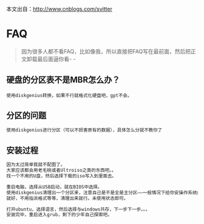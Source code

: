 本文出自：http://www.cnblogs.com/svitter

FAQ
===

> 因为很多人都不看FAQ，比如像我，所以直接把FAQ写在最前面，然后把正文卸载最后面逼你看- -

硬盘的分区表不是MBR怎么办？
---
`使用diskgenius转换，如果不行就格式化硬盘吧，gpt不会。`

分区的问题
---
```txt
使用diskgenius进行分区（可以不损害原有的数据），具体怎么分就不教你了
```

安装过程
---
```txt
因为太过简单我就不配图了。
大家应该都会用老毛桃或者Ultroiso之类的东西吧。。
找一个不用的U盘，然后选择下载的iso写入到里面去。

重启电脑，选择从USB启动，就在BIOS中选择。
使用diskgenius清理出一个分区来，注意自己是不是全是主分区——一般情况下给你安操作系统的人不会这么操蛋，所以清理出一个分区
就好，不用指派格式等等，清理出来就行。未使用状态即可。

打开ubuntu，选择语言，然后选择与windows共存，下一步下一步。。。
安装完毕，重启进入grub，剩下的少年自己探索吧。 
```
